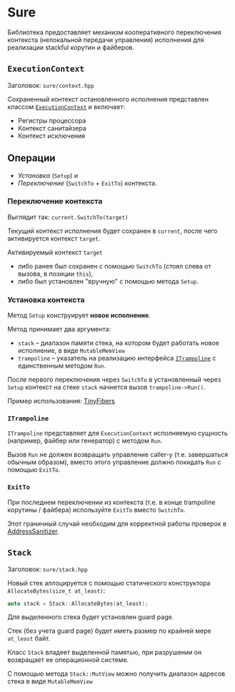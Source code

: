 # Sure

Библиотека предоставляет механизм кооперативного переключения контекста (нелокальной передачи управления) исполнения для реализации stackful корутин и файберов.

## `ExecutionContext`

Заголовок: `sure/context.hpp`

Сохраненный контекст остановленного исполнения представлен классом [`ExecutionContext`](sure/context.hpp) и включает:
- Регистры процессора
- Контекст санитайзера
- Контекст исключения

## Операции

- _Установка_ (`Setup`) и
- _Переключение_ (`SwitchTo` + `ExitTo`) контекста.

### Переключение контекста

Выглядит так: `current.SwitchTo(target)`

Текущий контекст исполнения будет сохранен в `current`, после чего активируется контекст `target`.

Активируемый контекст `target` 
- либо ранее был сохранен с помощью `SwitchTo` (стоял слева от вызова, в позиции `this`),
- либо был установлен "вручную" с помощью метода `Setup`.

### Установка контекста

Метод `Setup` конструирует **новое исполнение**.  

Метод принимает два аргумента:
- `stack` – диапазон памяти стека, на котором будет работать новое исполнение, в виде `MutableMemView`
- `trampoline` – указатель на реализацию интерфейса [`ITrampoline`](sure/trampoline.hpp) с единственным методом `Run`.

После первого переключения через `SwitchTo` в установленный через `Setup` контекст на стеке `stack` начнется вызов `trampoline->Run()`.

Пример использования: [TinyFibers](https://gitlab.com/Lipovsky/tinyfibers/-/blob/e91c30eefa8779c1443ddd8c0f802930dcaf0b92/tf/rt/fiber.cpp#L43)

### `ITrampoline`

`ITrampoline` представляет для `ExecutionContext` исполняемую сущность (например, файбер или генератор) с методом `Run`.

Вызов `Run` не должен возвращать управление caller-у (т.е. завершаться обычным образом), вместо этого управление должно покидать `Run` с помощью `ExitTo`.

### `ExitTo`

При последнем переключении из контекста (т.е. в конце trampoline корутины / файбера) используйте `ExitTo` вместо `SwitchTo`.

Этот граничный случай необходим для корректной работы проверок в [AddressSanitizer](https://clang.llvm.org/docs/AddressSanitizer.html).

## `Stack`

Заголовок: `sure/stack.hpp`

Новый стек аллоцируется с помощью статического конструктора `AllocateBytes(size_t at_least)`:

```cpp
auto stack = Stack::AllocateBytes(at_least);
```

Для выделенного стека будет установлен guard page.

Стек (без учета guard page) будет иметь размер по крайней мере `at_least` байт.

Класс `Stack` владеет выделенной памятью, при разрушении он возвращает ее операционной системе.

С помощью метода `Stack::MutView` можно получить диапазон адресов стека в виде `MutableMemView` 